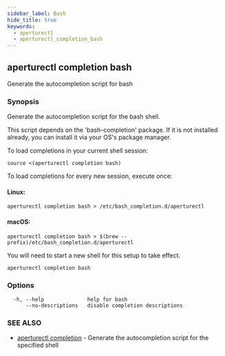 ```yaml
---
sidebar_label: Bash
hide_title: true
keywords:
  - aperturectl
  - aperturectl_completion_bash
---
```


## aperturectl completion bash

Generate the autocompletion script for bash

### Synopsis

Generate the autocompletion script for the bash shell.

This script depends on the 'bash-completion' package. If it is not installed
already, you can install it via your OS's package manager.

To load completions in your current shell session:

    source <(aperturectl completion bash)

To load completions for every new session, execute once:

#### Linux:

    aperturectl completion bash > /etc/bash_completion.d/aperturectl

#### macOS:

    aperturectl completion bash > $(brew --prefix)/etc/bash_completion.d/aperturectl

You will need to start a new shell for this setup to take effect.

```
aperturectl completion bash
```

### Options

```
  -h, --help              help for bash
      --no-descriptions   disable completion descriptions
```

### SEE ALSO

- [aperturectl completion](/reference/aperturectl/completion/completion.md) -
  Generate the autocompletion script for the specified shell
